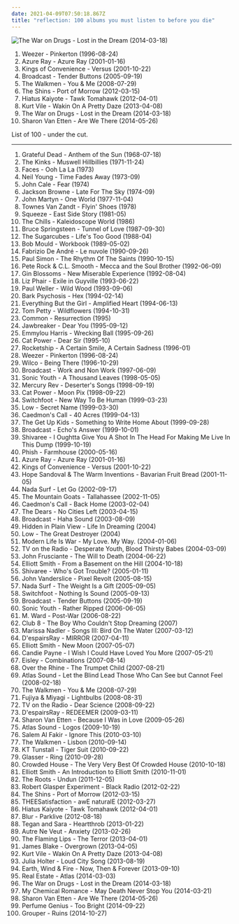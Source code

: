 ```yaml
---
date: 2021-04-09T07:50:18.867Z
title: "reflection: 100 albums you must listen to before you die"
---
```

![The War on Drugs - Lost in the Dream (2014-03-18)](http://coverartarchive.org/release/c38765cc-bafe-48ff-9a78-26f6d816a46b/6695925091-500.jpg "The War on Drugs - Lost in the Dream (2014-03-18)")
<ol class="albums">
<li data-cover="http://coverartarchive.org/release/ef968db8-874e-4d79-adb7-2ea0fe0b2b76/5857755598-500.jpg" data-tags="alternative rock, 90s" role="button">Weezer - Pinkerton (1996-08-24)</li>
<li data-cover="http://coverartarchive.org/release/e02ccb17-e073-4439-a38c-a5008e1bcead/22576180833-500.jpg" data-tags="female vocalists, 00s" role="button">Azure Ray - Azure Ray (2001-01-16)</li>
<li data-cover="http://coverartarchive.org/release/34d72fb7-f20c-4caa-98aa-178249a8dc95/3038759182-500.jpg" data-tags="indie pop" role="button">Kings of Convenience - Versus (2001-10-22)</li>
<li data-cover="https://img.discogs.com/x5XWYaU2aOnpU8xbFKnUgoK6g30=/fit-in/600x603/filters:strip_icc():format(jpeg):mode_rgb():quality(90)/discogs-images/R-1697338-1393017938-1651.jpeg.jpg" data-tags="indie, electronic, psychedelic, dream pop, warp" role="button">Broadcast - Tender Buttons (2005-09-19)</li>
<li data-cover="https://img.discogs.com/-sPlLxV39Lnu5OD9kOWaYZcWvws=/fit-in/250x250/filters:strip_icc():format(jpeg):mode_rgb():quality(90)/discogs-images/R-1460412-1221399633.jpeg.jpg" data-tags="indie rock, gigantic music" role="button">The Walkmen - You & Me (2008-07-29)</li>
<li data-cover="http://coverartarchive.org/release/a2512426-89d9-45a5-98e0-90f7ad468d0d/7978546038-500.jpg" data-tags="indie rock" role="button">The Shins - Port of Morrow (2012-03-15)</li>
<li data-cover="http://coverartarchive.org/release/09fade80-bd8a-4c08-9a00-cf1dcc7bc91c/9068009686-500.jpg" data-tags="dreamy, relaxed, reflective, whimsical, passionate, introspective, spiritual, intense, dramatic, reflection, hypnotic, intimate, uplifting, meditative, precious, cerebral, relaxation, lively, shimmering, knotty, daydreaming, sony music, flying buddha, livesoncoffee-getit" role="button">Hiatus Kaiyote - Tawk Tomahawk (2012-04-01)</li>
<li data-cover="http://coverartarchive.org/release/b62e3ec7-d6bb-43c6-8eb8-30d958d109d0/3846880817-500.jpg" data-tags="indie rock, indie, lo-fi, vinyl, matador records" role="button">Kurt Vile - Wakin On A Pretty Daze (2013-04-08)</li>
<li data-cover="http://coverartarchive.org/release/c38765cc-bafe-48ff-9a78-26f6d816a46b/6695925091-500.jpg" data-tags="indie rock, rock" role="button">The War on Drugs - Lost in the Dream (2014-03-18)</li>
<li data-cover="http://coverartarchive.org/release/294ce5a9-a36b-4e41-982e-56f2f94bb581/20346832405-500.jpg" data-tags="folk, indie folk" role="button">Sharon Van Etten - Are We There (2014-05-26)</li>
</ol>
List of 100 - under the cut.
<!-- more -->

_________________

<ol class="albums">
<li data-cover="http://coverartarchive.org/release/daa9b44e-e9ac-4b1a-8bc7-130708975049/9198273704-500.jpg" data-tags="60s, rock, psychedelic rock" role="button">
Grateful Dead - Anthem of the Sun (1968-07-18)
</li>
<li data-cover="http://coverartarchive.org/release/c6f5727f-4cf4-4a37-97c1-21315a64389b/6492710070-500.jpg" data-tags="rock, 70s, classic rock" role="button">
The Kinks - Muswell Hillbillies (1971-11-24)
</li>
<li data-cover="http://coverartarchive.org/release/20a3b21d-5d06-4db7-a737-cce696fd763e/10723116989-500.jpg" data-tags="classic rock, rock" role="button">
Faces - Ooh La La (1973)
</li>
<li data-cover="http://coverartarchive.org/release/ffee886d-62d8-4bb3-a80c-82817020a1d8/3706327795-500.jpg" data-tags="folk rock" role="button">
Neil Young - Time Fades Away (1973-09)
</li>
<li data-cover="http://coverartarchive.org/release/b60e6f2c-e569-4ffb-83b7-cd23d66fc1c4/20406235434-500.jpg" data-tags="70s, rock, art rock" role="button">
John Cale - Fear (1974)
</li>
<li data-cover="https://img.discogs.com/3oAF3FZeOBnsymGXK_JHzSx6XhA=/fit-in/600x600/filters:strip_icc():format(jpeg):mode_rgb():quality(90)/discogs-images/R-6198591-1460329048-3248.jpeg.jpg" data-tags="singer-songwriter, soft rock, 70s" role="button">
Jackson Browne - Late For The Sky (1974-09)
</li>
<li data-cover="http://coverartarchive.org/release/03441f96-8bdb-44c1-b4f0-eeeb4d85a529/11444909658-500.jpg" data-tags="70s, folk, singer-songwriter, total" role="button">
John Martyn - One World (1977-11-04)
</li>
<li data-cover="http://coverartarchive.org/release/25857e74-2dcd-4a96-898a-f737afc112eb/23212282239-500.jpg" data-tags="folk" role="button">
Townes Van Zandt - Flyin' Shoes (1978)
</li>
<li data-cover="https://img.discogs.com/cFYpPn8BkPXVzV15H9zZkIn3zno=/fit-in/600x450/filters:strip_icc():format(jpeg):mode_rgb():quality(90)/discogs-images/R-16002100-1602676227-1207.jpeg.jpg" data-tags="new wave, squeeze" role="button">
Squeeze - East Side Story (1981-05)
</li>
<li data-cover="https://img.discogs.com/cvbUydvJOhULPw8Qf0DifOwUAyA=/fit-in/600x600/filters:strip_icc():format(jpeg):mode_rgb():quality(90)/discogs-images/R-1908195-1599425390-6650.jpeg.jpg" data-tags="80s, college rock, new zealand rock" role="button">
The Chills - Kaleidoscope World (1986)
</li>
<li data-cover="http://coverartarchive.org/release/3deb9b0e-c6d9-34b9-945d-6e7ac3d838ec/24274030200-500.jpg" data-tags="rock, 80s" role="button">
Bruce Springsteen - Tunnel of Love (1987-09-30)
</li>
<li data-cover="http://coverartarchive.org/release/512b72ed-014d-4e35-b49b-8265e5a64442/25984864434-500.jpg" data-tags="alternative, 80s" role="button">
The Sugarcubes - Life's Too Good (1988-04)
</li>
<li data-cover="https://img.discogs.com/ZvMMEHPiNjXM13TgFELnL2SKlhk=/fit-in/300x300/filters:strip_icc():format(jpeg):mode_rgb():quality(90)/discogs-images/R-600698-1137035784.jpeg.jpg" data-tags="rock" role="button">
Bob Mould - Workbook (1989-05-02)
</li>
<li data-cover="http://coverartarchive.org/release/8ce77d61-674a-340a-814c-a067965c517a/17682204536-500.jpg" data-tags="90s, searching, reflective, literate, gentle, rainy day, bittersweet, reflection, intimate, international, italian pop, italian music, western european traditions, nomadi" role="button">
Fabrizio De André - Le nuvole (1990-09-26)
</li>
<li data-cover="http://coverartarchive.org/release/c3cc8297-a32a-470c-9072-dfffd2b50aef/9245727847-500.jpg" data-tags="singer-songwriter, world" role="button">
Paul Simon - The Rhythm Of The Saints (1990-10-15)
</li>
<li data-cover="http://coverartarchive.org/release/a51280da-bfc8-3572-95ab-f56b6549592f/3973690036-500.jpg" data-tags="hip-hop" role="button">
Pete Rock & C.L. Smooth - Mecca and the Soul Brother (1992-06-09)
</li>
<li data-cover="https://img.discogs.com/zrffJsrUfjev7tBMhpGlX7HYBBk=/fit-in/599x599/filters:strip_icc():format(jpeg):mode_rgb():quality(90)/discogs-images/R-2724504-1298193243.jpeg.jpg" data-tags="90s" role="button">
Gin Blossoms - New Miserable Experience (1992-08-04)
</li>
<li data-cover="http://coverartarchive.org/release/2c89d898-e5f2-4685-a6b3-9431e69d149d/10672925625-500.jpg" data-tags="90s, indie rock" role="button">
Liz Phair - Exile in Guyville (1993-06-22)
</li>
<li data-cover="http://coverartarchive.org/release/6b8010bb-37c8-3ffc-9e2c-b446d177b24a/23522526719-500.jpg" data-tags="rock" role="button">
Paul Weller - Wild Wood (1993-09-06)
</li>
<li data-cover="https://img.discogs.com/7MCsHa1bF0JNw2G-brCH9em5i7M=/fit-in/600x582/filters:strip_icc():format(jpeg):mode_rgb():quality(90)/discogs-images/R-82164-1164853284.jpeg.jpg" data-tags="post-rock" role="button">
Bark Psychosis - Hex (1994-02-14)
</li>
<li data-cover="https://img.discogs.com/O9-ZpQpvt3gsm9dlgCRXDOCfeDs=/fit-in/600x600/filters:strip_icc():format(jpeg):mode_rgb():quality(90)/discogs-images/R-10046-1573154029-6024.jpeg.jpg" data-tags="chillout, electronic, downtempo, 90s, trip-hop" role="button">
Everything But the Girl - Amplified Heart (1994-06-13)
</li>
<li data-cover="http://coverartarchive.org/release/8126990b-62c2-459f-8319-ec5cab3524a6/8157450797-500.jpg" data-tags="rock, 90s" role="button">
Tom Petty - Wildflowers (1994-10-31)
</li>
<li data-cover="http://coverartarchive.org/release/f5cc49dd-c677-4c8f-b76b-c8e354ee04ee/1502948292-500.jpg" data-tags="hip-hop, hip hop" role="button">
Common - Resurrection (1995)
</li>
<li data-cover="http://coverartarchive.org/release/7086c733-4ced-4f36-b024-74404bb7ab80/3357063370-500.jpg" data-tags="punk" role="button">
Jawbreaker - Dear You (1995-09-12)
</li>
<li data-cover="http://coverartarchive.org/release/3340642f-c8c7-48aa-83c0-e3a696dcbe76/14642036386-500.jpg" data-tags="country, female vocalists, alt-country" role="button">
Emmylou Harris - Wrecking Ball (1995-09-26)
</li>
<li data-cover="https://img.discogs.com/Iz1JlzOC2-NvR_i1bgP-bSp7aJI=/fit-in/600x603/filters:strip_icc():format(jpeg):mode_rgb():quality(90)/discogs-images/R-1206918-1473132725-1612.jpeg.jpg" data-tags="singer-songwriter, indie rock" role="button">
Cat Power - Dear Sir (1995-10)
</li>
<li data-cover="https://img.discogs.com/WYe5wGgBvoepUH3f0LRqPr5h6hI=/fit-in/500x500/filters:strip_icc():format(jpeg):mode_rgb():quality(90)/discogs-images/R-492529-1149520573.jpeg.jpg" data-tags="indie, indie pop, twee pop, shoegaze, noise pop" role="button">
Rocketship - A Certain Smile, A Certain Sadness (1996-01)
</li>
<li data-cover="http://coverartarchive.org/release/ef968db8-874e-4d79-adb7-2ea0fe0b2b76/5857755598-500.jpg" data-tags="alternative rock, 90s" role="button">
Weezer - Pinkerton (1996-08-24)
</li>
<li data-cover="http://coverartarchive.org/release/d18b273a-4987-4594-a4db-419454c7e113/2013460549-500.jpg" data-tags="alt-country, 90s" role="button">
Wilco - Being There (1996-10-29)
</li>
<li data-cover="http://coverartarchive.org/release/09d62aa5-a265-4cb2-b3e4-da80c0e60d9d/6009849109-500.jpg" data-tags="electronic, dream pop, indie, psychedelic, 90s" role="button">
Broadcast - Work and Non Work (1997-06-09)
</li>
<li data-cover="https://img.discogs.com/qeSNS31G6vJ758RVSQm4W6ho6nI=/fit-in/439x380/filters:strip_icc():format(jpeg):mode_rgb():quality(90)/discogs-images/R-4879756-1378290331-3017.jpeg.jpg" data-tags="experimental, alternative" role="button">
Sonic Youth - A Thousand Leaves (1998-05-05)
</li>
<li data-cover="https://img.discogs.com/L_oeUPSyTFszfqXlrFcAFZu1qlY=/fit-in/600x524/filters:strip_icc():format(jpeg):mode_rgb():quality(90)/discogs-images/R-443317-1358333173-1468.jpeg.jpg" data-tags="dream pop" role="button">
Mercury Rev - Deserter's Songs (1998-09-19)
</li>
<li data-cover="http://coverartarchive.org/release/5d58d210-a58c-4532-a2f5-54c6001a063d/12639050704-500.jpg" data-tags="90s, indie, mellow" role="button">
Cat Power - Moon Pix (1998-09-22)
</li>
<li data-cover="http://coverartarchive.org/release/1bba6681-d372-4957-96ac-81c1a2f6519c/17160038685-500.jpg" data-tags="alternative rock, christian rock" role="button">
Switchfoot - New Way To Be Human (1999-03-23)
</li>
<li data-cover="https://img.discogs.com/CHNcPnuEh8wXeeCBy4GdJMTqGDQ=/fit-in/363x363/filters:strip_icc():format(jpeg):mode_rgb():quality(90)/discogs-images/R-2262560-1362436506-6613.gif.jpg" data-tags="kranky" role="button">
Low - Secret Name (1999-03-30)
</li>
<li data-cover="https://img.discogs.com/767cqzTJO0osvfKkOw7WsqRZxnI=/fit-in/600x584/filters:strip_icc():format(jpeg):mode_rgb():quality(90)/discogs-images/R-3312330-1562448073-8272.jpeg.jpg" data-tags="folk rock, worship" role="button">
Caedmon's Call - 40 Acres (1999-04-13)
</li>
<li data-cover="http://coverartarchive.org/release/011310b5-57b5-416e-8331-9bc134f6fbc8/3366913620-500.jpg" data-tags="emo" role="button">
The Get Up Kids - Something to Write Home About (1999-09-28)
</li>
<li data-cover="https://img.discogs.com/uAijLGtWlJXfh--0l2ljVkXPBrk=/fit-in/600x600/filters:strip_icc():format(jpeg):mode_rgb():quality(90)/discogs-images/R-3668-1468409952-1004.jpeg.jpg" data-tags="electronic, electronica, indie rock, indie electronic, post-rock, downtempo, druggy, ambient pop, psychedelic pop, dreamy, reflective, atmospheric, whimsical, late night, dream pop, clinical, literate, ethereal, fractured, wry, dramatic, introspection, reflection, eerie, hypnotic, spacey, psychedelic rock, trippy, sophisticated, poignant, detached, playful, sunday afternoon, sweet, solitude, delicate, light, background music, nocturnal, imagination, avant-pop, refined, stylish, wintry, hanging out, restrained, sparkling, circular, innocent, spiked-candy radio, space-age, retro-futuristic, julian house album art, ashich party" role="button">
Broadcast - Echo's Answer (1999-10-01)
</li>
<li data-cover="http://coverartarchive.org/release/c94fe8a6-d734-4730-98bd-aa92884c2e4d/16371697276-500.jpg" data-tags="female vocalists, indie, singer-songwriter" role="button">
Shivaree - I Oughtta Give You A Shot In The Head For Making Me Live In This Dump (1999-10-19)
</li>
<li data-cover="https://img.discogs.com/HD-gPWAyXoB1ZxotlOWHdSba77Y=/fit-in/150x135/filters:strip_icc():format(jpeg):mode_rgb():quality(90)/discogs-images/R-5286655-1401121627-2305.jpeg.jpg" data-tags="rock" role="button">
Phish - Farmhouse (2000-05-16)
</li>
<li data-cover="http://coverartarchive.org/release/e02ccb17-e073-4439-a38c-a5008e1bcead/22576180833-500.jpg" data-tags="female vocalists, 00s" role="button">
Azure Ray - Azure Ray (2001-01-16)
</li>
<li data-cover="http://coverartarchive.org/release/34d72fb7-f20c-4caa-98aa-178249a8dc95/3038759182-500.jpg" data-tags="indie pop" role="button">
Kings of Convenience - Versus (2001-10-22)
</li>
<li data-cover="https://img.discogs.com/jc1EVi_PGkGAbW1ujR3qP9XriSY=/fit-in/600x600/filters:strip_icc():format(jpeg):mode_rgb():quality(90)/discogs-images/R-529468-1303244495.jpeg.jpg" data-tags="female vocalists, folk, dream pop" role="button">
Hope Sandoval & The Warm Inventions - Bavarian Fruit Bread (2001-11-05)
</li>
<li data-cover="https://img.discogs.com/jA0knfgY-klyearEPzoaWQoeLTI=/fit-in/472x470/filters:strip_icc():format(jpeg):mode_rgb():quality(90)/discogs-images/R-4277525-1362068496-1652.jpeg.jpg" data-tags="indie rock" role="button">
Nada Surf - Let Go (2002-09-17)
</li>
<li data-cover="http://coverartarchive.org/release/d2a314ab-986e-40af-8cab-04806ab68ce9/7927220552-500.jpg" data-tags="indie" role="button">
The Mountain Goats - Tallahassee (2002-11-05)
</li>
<li data-cover="http://coverartarchive.org/release/dfb1b8d0-0876-4ef5-ad66-8728b62a1ef6/24046704516-500.jpg" data-tags="dreamy, reflective, smooth, gentle, spiritual, dramatic, reflection, relaxation, sunday afternoon, light, slick, summertime, soothing, my music, lively, circular, reverent, amiable/good-natured, lashgo98" role="button">
Caedmon's Call - Back Home (2003-02-04)
</li>
<li data-cover="http://coverartarchive.org/release/05b8a456-27e6-4fdf-9c4e-7f0953ffc1e2/27739797760-500.jpg" data-tags="indie rock" role="button">
The Dears - No Cities Left (2003-04-15)
</li>
<li data-cover="http://coverartarchive.org/release/1216e686-0799-4615-9e41-82473842ce07/2626806537-500.jpg" data-tags="electronica, indie, experimental, dream pop" role="button">
Broadcast - Haha Sound (2003-08-09)
</li>
<li data-cover="http://coverartarchive.org/release/ee76a845-926d-4120-b83e-a2d543918428/25969450171-500.jpg" data-tags="emo, post-hardcore" role="button">
Hidden in Plain View - Life In Dreaming (2004)
</li>
<li data-cover="https://img.discogs.com/TxJKZ4bR1eTxNRKg41uQlj9OIH8=/fit-in/600x587/filters:strip_icc():format(jpeg):mode_rgb():quality(90)/discogs-images/R-400180-1330515072.jpeg.jpg" data-tags="rock, indie rock, sub pop" role="button">
Low - The Great Destroyer (2004)
</li>
<li data-cover="http://coverartarchive.org/release/2407abb8-ead1-41de-b4f8-f2ddd247e137/25268748998-500.jpg" data-tags="hardcore, modern hardcore" role="button">
Modern Life Is War - My Love. My Way. (2004-01-06)
</li>
<li data-cover="http://coverartarchive.org/release/f9cafd68-0169-4480-8d12-8583375bc173/13899396319-500.jpg" data-tags="indie rock" role="button">
TV on the Radio - Desperate Youth, Blood Thirsty Babes (2004-03-09)
</li>
<li data-cover="https://img.discogs.com/z2S_5gHnOplgRW32RtYNqoGmf-g=/fit-in/250x250/filters:strip_icc():format(jpeg):mode_rgb():quality(90)/discogs-images/R-4188253-1358358245-1790.jpeg.jpg" data-tags="alternative" role="button">
John Frusciante - The Will to Death (2004-06-22)
</li>
<li data-cover="http://coverartarchive.org/release/f01097d5-8a73-3585-8c62-3831a3bd0db6/16096949332-500.jpg" data-tags="singer-songwriter, indie" role="button">
Elliott Smith - From a Basement on the Hill (2004-10-18)
</li>
<li data-cover="http://coverartarchive.org/release/3a9ea972-ba0d-4cd4-932f-500c7e0f83ee/16371954664-500.jpg" data-tags="emusic, shivaree" role="button">
Shivaree - Who's Got Trouble? (2005-01-11)
</li>
<li data-cover="https://img.discogs.com/63_F7EW19GYUj130dTT_4h1HPYo=/fit-in/455x455/filters:strip_icc():format(jpeg):mode_rgb():quality(90)/discogs-images/R-677963-1146663712.jpeg.jpg" data-tags="indie, indie pop, singer-songwriter, dreamy, searching, reflective, literate, earnest, dramatic, bittersweet, reflection, intimate, cerebral, detached, 2000s, gin, stylish, plaintive, the creative side, austere, radio 2005, refined - mannered, vinyl collection, good album, dans ma discotheque, should buy, recent favorite albums, girlygil altrock, second-favorite album, albums acquired in 2011" role="button">
John Vanderslice - Pixel Revolt (2005-08-15)
</li>
<li data-cover="https://img.discogs.com/BfR23KCmeMY9SrhQ9fXmNBj4_ZA=/fit-in/600x600/filters:strip_icc():format(jpeg):mode_rgb():quality(90)/discogs-images/R-515157-1314050368.jpeg.jpg" data-tags="indie, indie rock" role="button">
Nada Surf - The Weight Is a Gift (2005-09-05)
</li>
<li data-cover="http://coverartarchive.org/release/35c06536-c17d-4adb-a061-8078c84a0c13/6596490722-500.jpg" data-tags="christian rock, alternative rock" role="button">
Switchfoot - Nothing Is Sound (2005-09-13)
</li>
<li data-cover="https://img.discogs.com/x5XWYaU2aOnpU8xbFKnUgoK6g30=/fit-in/600x603/filters:strip_icc():format(jpeg):mode_rgb():quality(90)/discogs-images/R-1697338-1393017938-1651.jpeg.jpg" data-tags="indie, electronic, psychedelic, dream pop, warp" role="button">
Broadcast - Tender Buttons (2005-09-19)
</li>
<li data-cover="https://img.discogs.com/w7C3d8OHmFjsMS3t3Tvx8WQSFRo=/fit-in/400x391/filters:strip_icc():format(jpeg):mode_rgb():quality(90)/discogs-images/R-5119480-1385028132-2136.jpeg.jpg" data-tags="alternative rock" role="button">
Sonic Youth - Rather Ripped (2006-06-05)
</li>
<li data-cover="http://coverartarchive.org/release/b76fcb7a-00c1-3ff6-9963-7dc5c4502838/9315832224-500.jpg" data-tags="folk" role="button">
M. Ward - Post-War (2006-08-22)
</li>
<li data-cover="https://img.discogs.com/hm-1SUgXQJpd4dpUL0iSH7-NYa0=/fit-in/200x197/filters:strip_icc():format(jpeg):mode_rgb():quality(90)/discogs-images/R-4316328-1366578310-5429.jpeg.jpg" data-tags="pop, club8" role="button">
Club 8 - The Boy Who Couldn't Stop Dreaming (2007)
</li>
<li data-cover="http://coverartarchive.org/release/6612f329-7d59-4578-8128-c2a2ec86565c/8703131155-500.jpg" data-tags="folk" role="button">
Marissa Nadler - Songs III: Bird On The Water (2007-03-12)
</li>
<li data-cover="https://img.discogs.com/ivlCXvUaRvIfAJN6yQz9l1idr5Q=/fit-in/475x462/filters:strip_icc():format(jpeg):mode_rgb():quality(90)/discogs-images/R-1488527-1230477522.jpeg.jpg" data-tags="visual kei" role="button">
D'espairsRay - MIRROR (2007-04-11)
</li>
<li data-cover="https://img.discogs.com/cyfQlR1Ufz66jLcM2otTto12Ov8=/fit-in/600x600/filters:strip_icc():format(jpeg):mode_rgb():quality(90)/discogs-images/R-3312957-1370673200-6396.jpeg.jpg" data-tags="singer-songwriter, indie, indie rock" role="button">
Elliott Smith - New Moon (2007-05-07)
</li>
<li data-cover="https://img.discogs.com/fszlzqwRTVdoVhdF_tVxB8H4xH0=/fit-in/600x591/filters:strip_icc():format(jpeg):mode_rgb():quality(90)/discogs-images/R-993001-1593539257-4700.jpeg.jpg" data-tags="indie, soul, british, indie rock, romantic, afternoon, late night, sunday, literate, melancholy, rainy day, wry, dramatic, bittersweet, introspection, reflection, sophisticated, playful, heartache, solitude, breakup, autumn, brooding, liverpool, debut album, feeling blue, witty, enigmatic, theatrical, long walk, in love, the creative side, stay in bed, romantic evening, reminiscing, alternative pop/ rock, loss/grief, candie payne, no56 uk" role="button">
Candie Payne - I Wish I Could Have Loved You More (2007-05-21)
</li>
<li data-cover="https://img.discogs.com/QMupNKCRuTDehPuY3w_KUTgQF5A=/fit-in/437x443/filters:strip_icc():format(jpeg):mode_rgb():quality(90)/discogs-images/R-1518761-1305094303.jpeg.jpg" data-tags="indie pop, indie" role="button">
Eisley - Combinations (2007-08-14)
</li>
<li data-cover="http://coverartarchive.org/release/5a6d280d-3abf-49c2-8ef6-35c269af74be/6624564575-500.jpg" data-tags="ambitious" role="button">
Over the Rhine - The Trumpet Child (2007-08-21)
</li>
<li data-cover="http://coverartarchive.org/release/0abc19a9-af51-41c5-88e3-0dd4a5f40ae8/27829592789-500.jpg" data-tags="00s" role="button">
Atlas Sound - Let the Blind Lead Those Who Can See but Cannot Feel (2008-02-18)
</li>
<li data-cover="https://img.discogs.com/-sPlLxV39Lnu5OD9kOWaYZcWvws=/fit-in/250x250/filters:strip_icc():format(jpeg):mode_rgb():quality(90)/discogs-images/R-1460412-1221399633.jpeg.jpg" data-tags="indie rock, gigantic music" role="button">
The Walkmen - You & Me (2008-07-29)
</li>
<li data-cover="http://coverartarchive.org/release/0588edb2-ac4f-4b71-bca5-faeb0947ec4c/24650516354-500.jpg" data-tags="electronic" role="button">
Fujiya & Miyagi - Lightbulbs (2008-08-31)
</li>
<li data-cover="http://coverartarchive.org/release/746067ad-88f0-4426-b5a5-7313b186488c/22393792907-500.jpg" data-tags="indie, indie rock, alternative, experimental" role="button">
TV on the Radio - Dear Science (2008-09-22)
</li>
<li data-cover="https://img.discogs.com/sFo4vk_MoEKeOQm7jpS0yXduJkQ=/fit-in/600x600/filters:strip_icc():format(jpeg):mode_rgb():quality(90)/discogs-images/R-2559659-1290440714.jpeg.jpg" data-tags="j-metal" role="button">
D'espairsRay - REDEEMER (2009-03-11)
</li>
<li data-cover="http://coverartarchive.org/release/37fa53b0-68d3-4c01-84df-5e90ae340317/7018137300-500.jpg" data-tags="energetic, angry, searching, spooky, literate, winter, organic, ethereal, folk rock, earnest, bittersweet, reflection, intimate, indie folk, warm, lyrical, poignant, regret, bitter, wintry, 2009 releases, relationships, kinetic, pure, self-conscious, sharon van etten, language of stone" role="button">
Sharon Van Etten - Because I Was in Love (2009-05-26)
</li>
<li data-cover="https://img.discogs.com/j_4O07I17SUQYM7RRn5vXX_eEnI=/fit-in/200x199/filters:strip_icc():format(jpeg):mode_rgb():quality(90)/discogs-images/R-1970873-1255853655.jpeg.jpg" data-tags="4ad" role="button">
Atlas Sound - Logos (2009-10-19)
</li>
<li data-cover="http://coverartarchive.org/release/1d184464-0fbd-49df-806b-da31eaa5a8e1/11470352030-500.jpg" data-tags="pop, swedish, scandinavian, nordic, energetic, reflective, atmospheric, cheerful, reflection, male vocalists, alternative pop, europe, sweden, playful, heartache, sweet, 2010s, light, summery, summertime, bright, refined, mannered, lively, in love, sparkling, new love, alternative singer-songwriter, alternative indie-rock" role="button">
Salem Al Fakir - Ignore This (2010-03-10)
</li>
<li data-cover="https://img.discogs.com/Jo8CRxFlAMEOp8bUNyB3xl161bU=/fit-in/600x597/filters:strip_icc():format(jpeg):mode_rgb():quality(90)/discogs-images/R-2494214-1292538591.jpeg.jpg" data-tags="indie rock" role="button">
The Walkmen - Lisbon (2010-09-14)
</li>
<li data-cover="http://coverartarchive.org/release/90b88dc8-a4d1-440d-a2e9-1917f2ec4e60/11899150983-500.jpg" data-tags="female vocalists" role="button">
KT Tunstall - Tiger Suit (2010-09-22)
</li>
<li data-cover="http://coverartarchive.org/release/cf117937-2317-43b8-8b20-ba9a045e3a12/15963313413-500.jpg" data-tags="experimental, psychedelic" role="button">
Glasser - Ring (2010-09-28)
</li>
<li data-cover="http://coverartarchive.org/release/c4bbad5d-c512-317b-937f-6609022f92c3/17865940757-500.jpg" data-tags="boughtlist2011" role="button">
Crowded House - The Very Very Best Of Crowded House (2010-10-18)
</li>
<li data-cover="https://img.discogs.com/YHkUHK3A3W03yDQszj9AKQ95xaE=/fit-in/500x500/filters:strip_icc():format(jpeg):mode_rgb():quality(90)/discogs-images/R-10352089-1495829204-2426.jpeg.jpg" data-tags="indie pop, indie rock, sad, sadcore, lo-fi, reflective, melancholy, rainy day, bittersweet, reflection, somber, intimate, poignant, autumnal, autumn, nocturnal, brooding, wistful, weary, restrained" role="button">
Elliott Smith - An Introduction to Elliott Smith (2010-11-01)
</li>
<li data-cover="http://coverartarchive.org/release/17105002-a6fd-4f92-9589-aa7f98073638/4785732549-500.jpg" data-tags="hip hop" role="button">
The Roots - Undun (2011-12-05)
</li>
<li data-cover="https://img.discogs.com/VHU6ZI2KEthl1hav-p4JZ29ESIY=/fit-in/600x615/filters:strip_icc():format(jpeg):mode_rgb():quality(90)/discogs-images/R-3440220-1537633484-2077.jpeg.jpg" data-tags="jazz" role="button">
Robert Glasper Experiment - Black Radio (2012-02-22)
</li>
<li data-cover="http://coverartarchive.org/release/a2512426-89d9-45a5-98e0-90f7ad468d0d/7978546038-500.jpg" data-tags="indie rock" role="button">
The Shins - Port of Morrow (2012-03-15)
</li>
<li data-cover="http://coverartarchive.org/release/a770df1f-6401-41fe-b59c-e9a101062158/2987321136-500.jpg" data-tags="hip hop, soul, searching, atmospheric, late night, uncompromising, introspection, reflection, uplifting, cerebral, neo-soul, sub pop, sparse, solitude, alternative rap, rebellious, enigmatic, defiant, empowerment, experimental hip-hop, brash, street-smart, hanging out, knotty, scattered, left-field rap" role="button">
THEESatisfaction - awE naturalE (2012-03-27)
</li>
<li data-cover="http://coverartarchive.org/release/09fade80-bd8a-4c08-9a00-cf1dcc7bc91c/9068009686-500.jpg" data-tags="dreamy, relaxed, reflective, whimsical, passionate, introspective, spiritual, intense, dramatic, reflection, hypnotic, intimate, uplifting, meditative, precious, cerebral, relaxation, lively, shimmering, knotty, daydreaming, sony music, flying buddha, livesoncoffee-getit" role="button">
Hiatus Kaiyote - Tawk Tomahawk (2012-04-01)
</li>
<li data-cover="http://coverartarchive.org/release/3fe92de6-0681-467c-a298-69e4ed636755/6493547356-500.jpg" data-tags="alternative rock, britpop, energetic, reflective, atmospheric, whimsical, summer, literate, melancholy, irreverent, rainy day, freewheeling, wry, bittersweet, reflection, eerie, raucous, complex, live, drinking, precious, poignant, road trip, playful, sunday afternoon, partying, summery, imagination, rollicking, celebratory, witty, exuberant, campy, bright, sarcastic, live album, lively, tgif, boisterous, brash, open road, gleeful, my cd collection, tugs at me heart strings,  alternative,  alternative rock,  british,  pop rock,  male vocalists" role="button">
Blur - Parklive (2012-08-18)
</li>
<li data-cover="http://coverartarchive.org/release/9d46e2cc-1ae9-44aa-81bc-89e90eef410e/10240022979-500.jpg" data-tags="pop" role="button">
Tegan and Sara - Heartthrob (2013-01-22)
</li>
<li data-cover="http://coverartarchive.org/release/ebc6e131-2301-480c-ad3f-4e0b790dcf05/5974509150-500.jpg" data-tags="software" role="button">
Autre Ne Veut - Anxiety (2013-02-26)
</li>
<li data-cover="https://img.discogs.com/S26wNV1io5Yx19HkUbg1YwRa9ug=/fit-in/600x600/filters:strip_icc():format(jpeg):mode_rgb():quality(90)/discogs-images/R-6999033-1431357387-8924.jpeg.jpg" data-tags="experimental, neo-psychedelia" role="button">
The Flaming Lips - The Terror (2013-04-01)
</li>
<li data-cover="https://img.discogs.com/Fc3zWW02lcBDhoIb7F0GNqH6Cpk=/fit-in/600x599/filters:strip_icc():format(jpeg):mode_rgb():quality(90)/discogs-images/R-4468927-1462915153-5331.jpeg.jpg" data-tags="electronic, soul" role="button">
James Blake - Overgrown (2013-04-05)
</li>
<li data-cover="http://coverartarchive.org/release/b62e3ec7-d6bb-43c6-8eb8-30d958d109d0/3846880817-500.jpg" data-tags="indie rock, indie, lo-fi, vinyl, matador records" role="button">
Kurt Vile - Wakin On A Pretty Daze (2013-04-08)
</li>
<li data-cover="http://coverartarchive.org/release/9d1dc16a-a854-4589-b78b-f008af493aac/4871200031-500.jpg" data-tags="art pop, chamber pop" role="button">
Julia Holter - Loud City Song (2013-08-19)
</li>
<li data-cover="http://coverartarchive.org/release/e1798dd8-58db-493a-bcec-ea3846ca6188/5116190233-500.jpg" data-tags="soul, funk, melodic, driving, energetic, summer, spiritual, reflection, uplifting, male vocalists, sophisticated, cerebral, summery, earth, celebration, celebratory, exuberant, empowerment, soothing, joyous, bright, theatrical" role="button">
Earth, Wind & Fire - Now, Then & Forever (2013-09-10)
</li>
<li data-cover="http://coverartarchive.org/release/c93c34bc-163f-49c8-974e-c9895f03851e/6478054219-500.jpg" data-tags="indie rock" role="button">
Real Estate - Atlas (2014-03-03)
</li>
<li data-cover="http://coverartarchive.org/release/c38765cc-bafe-48ff-9a78-26f6d816a46b/6695925091-500.jpg" data-tags="indie rock, rock" role="button">
The War on Drugs - Lost in the Dream (2014-03-18)
</li>
<li data-cover="http://coverartarchive.org/release/f68f2ab8-0b11-48d2-9de0-04b22ddf8036/6789254424-500.jpg" data-tags="alternative rock, emo" role="button">
My Chemical Romance - May Death Never Stop You (2014-03-21)
</li>
<li data-cover="http://coverartarchive.org/release/294ce5a9-a36b-4e41-982e-56f2f94bb581/20346832405-500.jpg" data-tags="folk, indie folk" role="button">
Sharon Van Etten - Are We There (2014-05-26)
</li>
<li data-cover="http://coverartarchive.org/release/b152df81-9311-4f9e-9eb6-659ade6a8c06/8512126596-500.jpg" data-tags="ambient, experimental, chamber pop, art pop" role="button">
Perfume Genius - Too Bright (2014-09-22)
</li>
<li data-cover="http://coverartarchive.org/release/aaed190c-fc3a-43c2-acdd-aa06b390b9cf/10369854892-500.jpg" data-tags="ambient" role="button">
Grouper - Ruins (2014-10-27)
</li>
</ol>